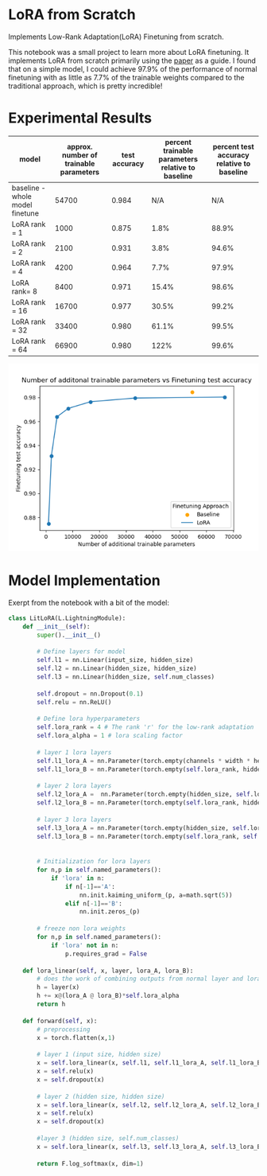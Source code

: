 # LoRA from Scratch
Implements Low-Rank Adaptation(LoRA) Finetuning from scratch. 

This notebook was a small project to learn more about LoRA finetuning. It implements LoRA from scratch primarily using the [paper](https://arxiv.org/abs/2106.09685) as a guide. I found that on a simple model, I could achieve 97.9% of the performance of normal finetuning with as little as 7.7% of the trainable weights compared to the traditional approach, which is pretty incredible!

# Experimental Results
| model                              |approx. number of trainable parameters  | test accuracy | percent trainable parameters relative to baseline | percent test accuracy relative to baseline |
|------------------------------------|----------------------------------------|---------------|---------------------------------------------------|--------------------------------------------|
| baseline - whole model finetune    | 54700                                  | 0.984         |                                               N/A |                                        N/A |
| LoRA rank = 1                      | 1000                                   | 0.875         |                                              1.8% |                                      88.9% |
| LoRA rank = 2                      | 2100                                   | 0.931         |                                              3.8% |                                      94.6% |
| LoRA rank = 4                      | 4200                                   | 0.964         |                                              7.7% |                                      97.9% |
| LoRA rank= 8                       | 8400                                   | 0.971         |                                             15.4% |                                      98.6% |
| LoRA rank = 16                     | 16700                                  | 0.977         |                                             30.5% |                                      99.2% |
| LoRA rank = 32                     | 33400                                  | 0.980         |                                             61.1% |                                      99.5% |
| LoRA rank = 64                     | 66900                                  | 0.980         |                                              122% |                                      99.6% |

![Alt text](parameters_vs_accuracy.png)

# Model Implementation
Exerpt from the notebook with a bit of the model:
```python
class LitLoRA(L.LightningModule):
    def __init__(self):
        super().__init__()

        # Define layers for model
        self.l1 = nn.Linear(input_size, hidden_size)
        self.l2 = nn.Linear(hidden_size, hidden_size)
        self.l3 = nn.Linear(hidden_size, self.num_classes)
  
        self.dropout = nn.Dropout(0.1)
        self.relu = nn.ReLU()
  
        # Define lora hyperparameters
        self.lora_rank = 4 # The rank 'r' for the low-rank adaptation
        self.lora_alpha = 1 # lora scaling factor
        
        # layer 1 lora layers
        self.l1_lora_A = nn.Parameter(torch.empty(channels * width * height, self.lora_rank))
        self.l1_lora_B = nn.Parameter(torch.empty(self.lora_rank, hidden_size))
  
        # layer 2 lora layers
        self.l2_lora_A =  nn.Parameter(torch.empty(hidden_size, self.lora_rank))
        self.l2_lora_B = nn.Parameter(torch.empty(self.lora_rank, hidden_size))
  
        # layer 3 lora layers
        self.l3_lora_A = nn.Parameter(torch.empty(hidden_size, self.lora_rank))
        self.l3_lora_B = nn.Parameter(torch.empty(self.lora_rank, self.num_classes))


        # Initialization for lora layers 
        for n,p in self.named_parameters():
            if 'lora' in n:
                if n[-1]=='A':
                    nn.init.kaiming_uniform_(p, a=math.sqrt(5))
                elif n[-1]=='B':
                    nn.init.zeros_(p)

        # freeze non lora weights
        for n,p in self.named_parameters():
            if 'lora' not in n:
                p.requires_grad = False

    def lora_linear(self, x, layer, lora_A, lora_B):
        # does the work of combining outputs from normal layer and lora layer for x
        h = layer(x)
        h += x@(lora_A @ lora_B)*self.lora_alpha
        return h
        
    def forward(self, x):
        # preprocessing
        x = torch.flatten(x,1)
        
        # layer 1 (input size, hidden size)
        x = self.lora_linear(x, self.l1, self.l1_lora_A, self.l1_lora_B)
        x = self.relu(x)
        x = self.dropout(x)

        # layer 2 (hidden size, hidden size)
        x = self.lora_linear(x, self.l2, self.l2_lora_A, self.l2_lora_B)
        x = self.relu(x)
        x = self.dropout(x)

        #layer 3 (hidden size, self.num_classes)
        x = self.lora_linear(x, self.l3, self.l3_lora_A, self.l3_lora_B)
                  
        return F.log_softmax(x, dim=1)

```
